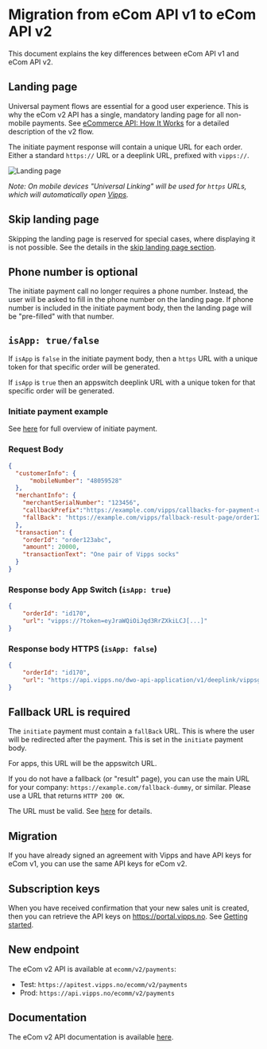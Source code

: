 <!-- START_METADATA
---
draft: true
---
END_METADATA -->


# Migration from eCom API v1 to eCom API v2

This document explains the key differences between eCom API v1 and eCom API v2.

## Landing page

Universal payment flows are essential for a good user experience. This is why the eCom v2 API has a single, mandatory landing page for all non-mobile payments.
See
[eCommerce API: How It Works](./how-it-works/vipps-ecom-api-howitworks.md)
for a detailed description of the v2 flow.

The initiate payment response will contain a unique URL for each order. Either a standard `https://` URL or a deeplink URL, prefixed with `vipps://`.

![Landing page](images/landing-page.png)

*Note: On mobile devices "Universal Linking" will be used for `https` URLs, which will automatically open [Vipps](vipps-ecom-api.md#phone-and-mobile-browser-flow).*

## Skip landing page

Skipping the landing page is reserved for special cases, where displaying it is not possible.
See the details in the
[skip landing page section](https://developer.vippsmobilepay.com/docs/common-topics/landing-page#skip-landing-page).

## Phone number is optional

The initiate payment call no longer requires a phone number. Instead, the user will be asked to fill in the phone number on the landing page. If phone number is included in the initiate payment body, then the landing page will be "pre-filled" with that number.

## `isApp: true/false`

If `isApp` is `false` in the initiate payment body, then a `https` URL with a unique token for that specific order will be generated.

If `isApp` is `true` then an appswitch deeplink URL with a unique token for that specific order will be generated.

### Initiate payment example

See [here](vipps-ecom-api.md#initiate) for full overview of initiate payment.

### Request Body

```json
{
  "customerInfo": {
      "mobileNumber": "48059528"
  },
  "merchantInfo": {
    "merchantSerialNumber": "123456",
    "callbackPrefix":"https://example.com/vipps/callbacks-for-payment-update",
    "fallBack": "https://example.com/vipps/fallback-result-page/order123abc"
  },
  "transaction": {
    "orderId": "order123abc",
    "amount": 20000,
    "transactionText": "One pair of Vipps socks"
  }
}
```

### Response body App Switch (`isApp: true`)

```json
{
    "orderId": "id170",
    "url": "vipps://?token=eyJraWQiOiJqd3RrZXkiLCJ[...]"
}
```

### Response body HTTPS (`isApp: false`)

```json
{
    "orderId": "id170",
    "url": "https://api.vipps.no/dwo-api-application/v1/deeplink/vippsgateway?v=2&token=eyJraWQiOiJqd3RrZXkiLCJ[...]"
}
```

## Fallback URL is required

The `initiate` payment must contain a `fallBack` URL. This is where the user will be redirected after the payment.
This is set in the `initiate` payment body.

For apps, this URL will be the appswitch URL.

If you do not have a fallback (or "result" page), you can use the main URL for your company:
`https://example.com/fallback-dummy`, or similar. Please use a URL that returns `HTTP 200 OK`.

The URL must be valid.
See [here](vipps-ecom-api.md#url-validation) for details.

## Migration

If you have already signed an agreement with Vipps and have API keys for eCom v1, you can use the same API keys
for eCom v2.

## Subscription keys

When you have received confirmation that your new sales unit is created, then you can retrieve the API keys on <https://portal.vipps.no>. See [Getting started](https://developer.vippsmobilepay.com/docs/getting-started).

## New endpoint

The eCom v2 API is available at ```ecomm/v2/payments```:

* Test: ```https://apitest.vipps.no/ecomm/v2/payments```
* Prod: ```https://api.vipps.no/ecomm/v2/payments```

## Documentation

The eCom v2 API documentation is available [here](https://developer.vippsmobilepay.com/docs/APIs/ecom-api).
